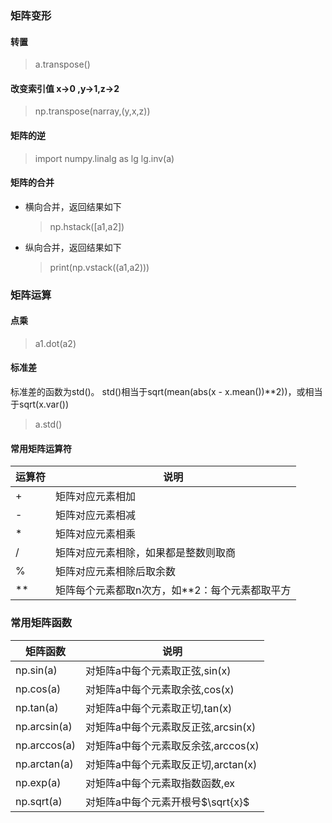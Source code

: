 ### 矩阵变形

#### 转置

> a.transpose()

#### 改变索引值 x->0 ,y->1,z->2

> np.transpose(narray,(y,x,z))

#### 矩阵的逆

> import numpy.linalg as lg
> lg.inv(a)

#### 矩阵的合并

* 横向合并，返回结果如下

  > np.hstack([a1,a2])
  >
* 纵向合并，返回结果如下

  > print(np.vstack((a1,a2)))
  >

### 矩阵运算

#### 点乘

> a1.dot(a2)

#### 标准差

标准差的函数为std()。
std()相当于sqrt(mean(abs(x - x.mean())**2))，或相当于sqrt(x.var())

> a.std()

#### 常用矩阵运算符

| 运算符 | 说明                                                               |
| --------- | -------------------------------------------------------------------- |
| +         | 矩阵对应元素相加                                             |
| -         | 矩阵对应元素相减                                             |
| *         | 矩阵对应元素相乘                                             |
| /         | 矩阵对应元素相除，如果都是整数则取商               |
| %         | 矩阵对应元素相除后取余数                                 |
| \**       | 矩阵每个元素都取n次方，如\**2：每个元素都取平方 |

### 常用矩阵函数

| 矩阵函数 | 说明                                          |
| ------------ | ----------------------------------------------- |
| np.sin(a)    | 对矩阵a中每个元素取正弦,sin(x)       |
| np.cos(a)    | 对矩阵a中每个元素取余弦,cos(x)       |
| np.tan(a)    | 对矩阵a中每个元素取正切,tan(x)       |
| np.arcsin(a) | 对矩阵a中每个元素取反正弦,arcsin(x) |
| np.arccos(a) | 对矩阵a中每个元素取反余弦,arccos(x) |
| np.arctan(a) | 对矩阵a中每个元素取反正切,arctan(x) |
| np.exp(a)    | 对矩阵a中每个元素取指数函数,ex     |
| np.sqrt(a)   | 对矩阵a中每个元素开根号$\sqrt{x}$    |
